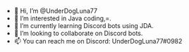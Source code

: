 - 👋 Hi, I’m @UnderDogLuna77
- 👀 I’m interested in Java coding,=.
- 🌱 I’m currently learning Discord bots using JDA.
- 💞️ I’m looking to collaborate on Discord bots.
- 📫 You can reach me on Discord: UnderDogLuna77#0982

<!---
UnderDogLuna77/UnderDogLuna77 is a ✨ special ✨ repository because its `README.md` (this file) appears on your GitHub profile.
You can click the Preview link to take a look at your changes.
--->
